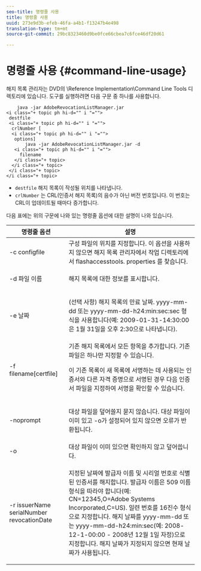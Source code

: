 ```yaml
---
seo-title: 명령줄 사용
title: 명령줄 사용
uuid: 273e9d3b-efeb-46fa-a4b1-f13247b4e498
translation-type: tm+mt
source-git-commit: 29bc8323460d9be0fce66cbea7c6fce46df20d61

---
```



# 명령줄 사용 {#command-line-usage}

해지 목록 관리자는 DVD의 \Reference Implementation\Command Line Tools 디렉토리에 있습니다. 도구를 실행하려면 다음 구문 중 하나를 사용합니다.

```
    java -jar AdobeRevocationListManager.jar 
<i class="+ topic ph hi-d="" i "="">
 destfile 
 <i class="+ topic ph hi-d="" i "="">
  crlNumber [
  <i class="+ topic ph hi-d="" i "="">
   options] 
       java -jar AdobeRevocationListManager.jar -d 
   <i class="+ topic ph hi-d="" i "="">
     filename
   </i class="+ topic>
  </i class="+ topic>
 </i class="+ topic>
</i class="+ topic>
```

* `destfile` 해지 목록이 작성될 위치를 나타냅니다.
* `crlNumber` 는 CRL(인증서 해지 목록)의 음수가 아닌 버전 번호입니다. 이 번호는 CRL이 업데이트될 때마다 증가합니다.

다음 표에는 위의 구문에 나와 있는 명령줄 옵션에 대한 설명이 나와 있습니다.

<table frame="all" colsep="1" rowsep="1" class="+ topic/table adobe-d/table " id="table_a3y_wqy_n4"> 
 <thead class="- topic/thead "> 
  <tr rowsep="1" class="- topic/row "> 
   <th colname="1" class="- topic/entry entry"> 명령줄 옵션 </th> 
   <th colname="2" class="- topic/entry entry"> 설명 </th> 
  </tr> 
 </thead>
 <tbody class="- topic/tbody "> 
  <tr rowsep="1" class="- topic/row "> 
   <td colname="1" class="- topic/entry "><span class="+ topic/ph pr-d/codeph codeph">-c configfile</span> </td> 
   <td colname="2" class="- topic/entry ">구성 파일의 위치를 지정합니다. 이 옵션을 사용하지 않으면 해지 목록 관리자에서 작업 디렉토리에서 flashaccesstools. <span class="filepath"> properties</span> 를 찾습니다. </td> 
  </tr> 
  <tr rowsep="1" class="- topic/row "> 
   <td colname="1" class="- topic/entry "><span class="+ topic/ph pr-d/codeph codeph">-d 파일 이름</span> </td> 
   <td colname="2" class="- topic/entry "> <p class="- topic/p ">해지 목록에 대한 정보를 표시합니다. </p> </td> 
  </tr> 
  <tr rowsep="1" class="- topic/row "> 
   <td colname="1" class="- topic/entry "><span class="+ topic/ph pr-d/codeph codeph">-e 날짜</span> </td> 
   <td colname="2" class="- topic/entry "> <p class="- topic/p ">(선택 사항) 해지 목록의 만료 날짜. yyyy-mm-dd <span class="+ topic/ph pr-d/codeph codeph">또는</span> yyyy-mm-dd-h24:min:sec:sec <span class="+ topic/ph pr-d/codeph codeph"></span> 형식을 사용합니다(예: 2009-01-31-14:30:00은 1월 31일을 오후 2:30으로 나타냅니다). </p> </td> 
  </tr> 
  <tr rowsep="1" class="- topic/row "> 
   <td colname="1" class="- topic/entry "><span class="codeph">-f filename[certfile]</span> </td> 
   <td colname="2" class="- topic/entry ">기존 해지 목록에서 모든 항목을 추가합니다. 기존 파일은 하나만 지정할 수 있습니다. <p class="- topic/p ">이 기존 목록이 새 목록에 서명하는 데 사용되는 인증서와 다른 자격 증명으로 서명된 경우 다음 인증서 파일을 지정하여 서명을 확인할 수 있습니다. </p> </td> 
  </tr> 
  <tr rowsep="1" class="- topic/row "> 
   <td colname="1" class="- topic/entry "><span class="codeph"> -noprompt</span> </td> 
   <td colname="2" class="- topic/entry "> <p class="- topic/p ">대상 파일을 덮어쓸지 묻지 않습니다. 대상 파일이 이미 있고 -o가 설정되어 있지 않으면 오류가 반환됩니다. </p> </td> 
  </tr> 
  <tr rowsep="1" class="- topic/row "> 
   <td colname="1" class="- topic/entry "><span class="codeph"> -o</span> </td> 
   <td colname="2" class="- topic/entry "> 대상 파일이 이미 있으면 확인하지 않고 덮어씁니다. </td> 
  </tr> 
  <tr rowsep="0" class="- topic/row "> 
   <td colname="1" class="- topic/entry "><span class="codeph">-r issuerName serialNumber revocationDate</span> </td> 
   <td colname="2" class="- topic/entry "> <p class="- topic/p ">지정된 날짜에 발급자 <span class="codeph"> 이름</span> 및 <span class="codeph"> 시리얼</span> 번호로 식별된 인증서를 해지합니다. 발급자 <span class="codeph"> 이름은</span> 509 이름 형식을 따라야 합니다(예: <span class="codeph"> CN=12345,O=Adobe Systems Incorporated,C=US</span>). 일련 번호를 16진수 형식으로 지정합니다. 해지 날짜를 <span class="+ topic/ph pr-d/codeph codeph">yyyy-mm-dd</span> 또는 <span class="+ topic/ph pr-d/codeph codeph">yyyy-mm-dd-h24:min:sec</span>(예: 2008-12-1-00:00 - 2008년 12월 1일 자정)으로 지정합니다. 해지 날짜가 지정되지 않으면 현재 날짜가 사용됩니다. </p> </td> 
  </tr> 
 </tbody> 
</table>


